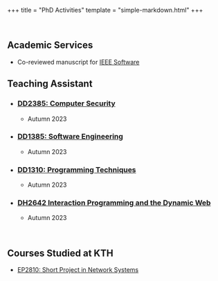+++
title = "PhD Activities"
template = "simple-markdown.html"
+++

<br/>

## Academic Services

- Co-reviewed manuscript for [IEEE Software](https://ieeexplore.ieee.org/xpl/RecentIssue.jsp?punumber=52)

## Teaching Assistant

- ### [DD2385: Computer Security](https://www.kth.se/student/kurser/kurs/DD2395)
    - Autumn 2023

- ### [DD1385: Software Engineering](https://www.kth.se/student/kurser/kurs/DD1385)
    - Autumn 2023

- ### [DD1310: Programming Techniques](https://www.kth.se/student/kurser/kurs/DD1310)
    - Autumn 2023

- ### [DH2642 Interaction Programming and the Dynamic Web](https://www.kth.se/student/kurser/kurs/DH2642)
    - Autumn 2023

<br/>

## Courses Studied at KTH

- [EP2810: Short Project in Network Systems](https://cysep.conf.kth.se/)

